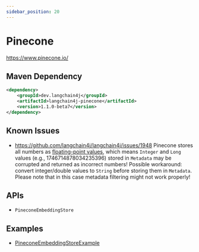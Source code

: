 ```yaml
---
sidebar_position: 20
---
```


# Pinecone

https://www.pinecone.io/


## Maven Dependency

```xml
<dependency>
    <groupId>dev.langchain4j</groupId>
    <artifactId>langchain4j-pinecone</artifactId>
    <version>1.1.0-beta7</version>
</dependency>
```

## Known Issues

- https://github.com/langchain4j/langchain4j/issues/1948
Pinecone stores all numbers as [floating-point values](https://docs.pinecone.io/guides/data/filter-with-metadata#supported-metadata-types),
which means `Integer` and `Long` values (e.g., 1746714878034235396) stored in `Metadata`
may be corrupted and returned as incorrect numbers!
Possible workaround: convert integer/double values to `String` before storing them in `Metadata`.
Please note that in this case metadata filtering might not work properly!

## APIs

- `PineconeEmbeddingStore`


## Examples

- [PineconeEmbeddingStoreExample](https://github.com/langchain4j/langchain4j-examples/blob/main/pinecone-example/src/main/java/PineconeEmbeddingStoreExample.java)
